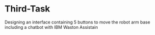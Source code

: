 # Third-Task
Designing an interface containing 5 buttons to move the robot arm base including a chatbot with IBM Waston Assistain 
